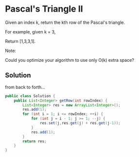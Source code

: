 # Pascal's Triangle II

Given an index k, return the kth row of the Pascal's triangle.

For example, given k = 3,

Return [1,3,3,1].

Note:

Could you optimize your algorithm to use only O(k) extra space?

## Solution

from back to forth...

```java
public class Solution {
    public List<Integer> getRow(int rowIndex) {
        List<Integer> res = new ArrayList<Integer>();
        res.add(1);
        for (int i = 1; i <= rowIndex; ++i) {
            for (int j = i - 1; j >= 1; --j) {
                res.set(j,res.get(j) + res.get(j-1));
            }
            res.add(1);
        }
        return res;
    }
}
```